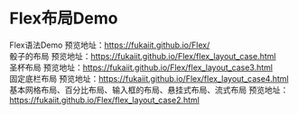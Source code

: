 # Flex布局Demo  
Flex语法Demo 预览地址：https://fukaiit.github.io/Flex/  
骰子的布局 预览地址：https://fukaiit.github.io/Flex/flex_layout_case.html  
圣杯布局 预览地址：https://fukaiit.github.io/Flex/flex_layout_case3.html  
固定底栏布局 预览地址：https://fukaiit.github.io/Flex/flex_layout_case4.html  
基本网格布局、百分比布局、输入框的布局、悬挂式布局、流式布局 预览地址：https://fukaiit.github.io/Flex/flex_layout_case2.html  
